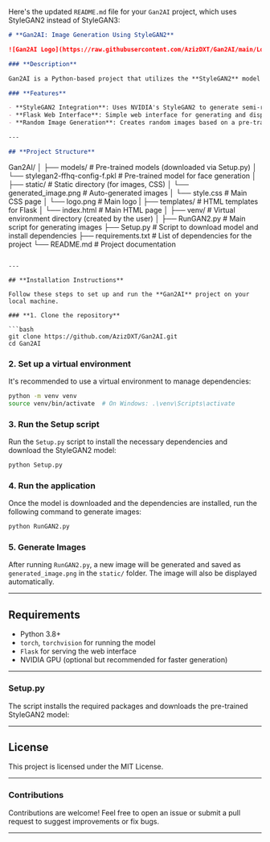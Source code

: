 Here's the updated `README.md` file for your `Gan2AI` project, which uses StyleGAN2 instead of StyleGAN3:

```markdown
# **Gan2AI: Image Generation Using StyleGAN2**

![Gan2AI Logo](https://raw.githubusercontent.com/AzizDXT/Gan2AI/main/LogoG2.png)

### **Description**

Gan2AI is a Python-based project that utilizes the **StyleGAN2** model to generate high-quality, semi-realistic images. The project comes with a Flask-based web interface that allows users to generate and view images with just one click. It leverages NVIDIA's state-of-the-art **StyleGAN2** for generating highly realistic images.

### **Features**

- **StyleGAN2 Integration**: Uses NVIDIA's StyleGAN2 to generate semi-realistic images.
- **Flask Web Interface**: Simple web interface for generating and displaying images.
- **Random Image Generation**: Creates random images based on a pre-trained model.

---

## **Project Structure**

```
Gan2AI/
│
├── models/                   # Pre-trained models (downloaded via Setup.py)
│   └── stylegan2-ffhq-config-f.pkl  # Pre-trained model for face generation
│
├── static/                   # Static directory (for images, CSS)
│   └── generated_image.png   # Auto-generated images
│   └── style.css             # Main CSS page
│   └── logo.png              # Main logo
|
├── templates/                # HTML templates for Flask
│   └── index.html            # Main HTML page
│
├── venv/                     # Virtual environment directory (created by the user)
│
├── RunGAN2.py                # Main script for generating images
├── Setup.py                  # Script to download model and install dependencies
├── requirements.txt          # List of dependencies for the project
└── README.md                 # Project documentation
```

---

## **Installation Instructions**

Follow these steps to set up and run the **Gan2AI** project on your local machine.

### **1. Clone the repository**

```bash
git clone https://github.com/AzizDXT/Gan2AI.git
cd Gan2AI
```

### **2. Set up a virtual environment**

It's recommended to use a virtual environment to manage dependencies:

```bash
python -m venv venv
source venv/bin/activate  # On Windows: .\venv\Scripts\activate
```

### **3. Run the Setup script**

Run the `Setup.py` script to install the necessary dependencies and download the StyleGAN2 model:

```bash
python Setup.py
```

### **4. Run the application**

Once the model is downloaded and the dependencies are installed, run the following command to generate images:

```bash
python RunGAN2.py
```

### **5. Generate Images**

After running `RunGAN2.py`, a new image will be generated and saved as `generated_image.png` in the `static/` folder. The image will also be displayed automatically.

---

## **Requirements**

- Python 3.8+
- `torch`, `torchvision` for running the model
- `Flask` for serving the web interface
- NVIDIA GPU (optional but recommended for faster generation)

---

### **Setup.py**

The script installs the required packages and downloads the pre-trained StyleGAN2 model:

---

## **License**

This project is licensed under the MIT License.

---

### **Contributions**

Contributions are welcome! Feel free to open an issue or submit a pull request to suggest improvements or fix bugs.

---

